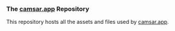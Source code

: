 ### The [camsar.app](https://camsar.app) Repository
This repository hosts all the assets and files used by [camsar.app](https://camsar.app).
